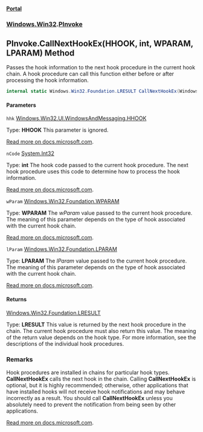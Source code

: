 #### [Portal](index.md 'index')
### [Windows.Win32](Windows.Win32.md 'Windows.Win32').[PInvoke](PInvoke.md 'Windows.Win32.PInvoke')

## PInvoke.CallNextHookEx(HHOOK, int, WPARAM, LPARAM) Method

Passes the hook information to the next hook procedure in the current hook chain. A hook procedure can call this function either before or after processing the hook information.

```csharp
internal static Windows.Win32.Foundation.LRESULT CallNextHookEx(Windows.Win32.UI.WindowsAndMessaging.HHOOK hhk, int nCode, Windows.Win32.Foundation.WPARAM wParam, Windows.Win32.Foundation.LPARAM lParam);
```
#### Parameters

<a name='Windows.Win32.PInvoke.CallNextHookEx(Windows.Win32.UI.WindowsAndMessaging.HHOOK,int,Windows.Win32.Foundation.WPARAM,Windows.Win32.Foundation.LPARAM).hhk'></a>

`hhk` [Windows.Win32.UI.WindowsAndMessaging.HHOOK](https://docs.microsoft.com/en-us/dotnet/api/Windows.Win32.UI.WindowsAndMessaging.HHOOK 'Windows.Win32.UI.WindowsAndMessaging.HHOOK')

  
Type: <b>HHOOK</b> This parameter is ignored.  
  
[Read more on docs.microsoft.com](https://learn.microsoft.com/windows/win32/api/winuser/nf-winuser-callnexthookex#parameters 'https://learn.microsoft.com/windows/win32/api/winuser/nf-winuser-callnexthookex#parameters').

<a name='Windows.Win32.PInvoke.CallNextHookEx(Windows.Win32.UI.WindowsAndMessaging.HHOOK,int,Windows.Win32.Foundation.WPARAM,Windows.Win32.Foundation.LPARAM).nCode'></a>

`nCode` [System.Int32](https://docs.microsoft.com/en-us/dotnet/api/System.Int32 'System.Int32')

  
Type: <b>int</b> The hook code passed to the current hook procedure. The next hook procedure uses this code to determine how to process the hook information.  
  
[Read more on docs.microsoft.com](https://learn.microsoft.com/windows/win32/api/winuser/nf-winuser-callnexthookex#parameters 'https://learn.microsoft.com/windows/win32/api/winuser/nf-winuser-callnexthookex#parameters').

<a name='Windows.Win32.PInvoke.CallNextHookEx(Windows.Win32.UI.WindowsAndMessaging.HHOOK,int,Windows.Win32.Foundation.WPARAM,Windows.Win32.Foundation.LPARAM).wParam'></a>

`wParam` [Windows.Win32.Foundation.WPARAM](https://docs.microsoft.com/en-us/dotnet/api/Windows.Win32.Foundation.WPARAM 'Windows.Win32.Foundation.WPARAM')

  
Type: <b>WPARAM</b> The <i>wParam</i> value passed to the current hook procedure. The meaning of this parameter depends on the type of hook associated with the current hook chain.  
  
[Read more on docs.microsoft.com](https://learn.microsoft.com/windows/win32/api/winuser/nf-winuser-callnexthookex#parameters 'https://learn.microsoft.com/windows/win32/api/winuser/nf-winuser-callnexthookex#parameters').

<a name='Windows.Win32.PInvoke.CallNextHookEx(Windows.Win32.UI.WindowsAndMessaging.HHOOK,int,Windows.Win32.Foundation.WPARAM,Windows.Win32.Foundation.LPARAM).lParam'></a>

`lParam` [Windows.Win32.Foundation.LPARAM](https://docs.microsoft.com/en-us/dotnet/api/Windows.Win32.Foundation.LPARAM 'Windows.Win32.Foundation.LPARAM')

  
Type: <b>LPARAM</b> The <i>lParam</i> value passed to the current hook procedure. The meaning of this parameter depends on the type of hook associated with the current hook chain.  
  
[Read more on docs.microsoft.com](https://learn.microsoft.com/windows/win32/api/winuser/nf-winuser-callnexthookex#parameters 'https://learn.microsoft.com/windows/win32/api/winuser/nf-winuser-callnexthookex#parameters').

#### Returns
[Windows.Win32.Foundation.LRESULT](https://docs.microsoft.com/en-us/dotnet/api/Windows.Win32.Foundation.LRESULT 'Windows.Win32.Foundation.LRESULT')  
  
Type: <b>LRESULT</b> This value is returned by the next hook procedure in the chain. The current hook procedure must also return this value. The meaning of the return value depends on the hook type. For more information, see the descriptions of the individual hook procedures.

### Remarks
  
Hook procedures are installed in chains for particular hook types. <b>CallNextHookEx</b> calls the next hook in the chain. Calling <b>CallNextHookEx</b> is optional, but it is highly recommended; otherwise, other applications that have installed hooks will not receive hook notifications and may behave incorrectly as a result. You should call <b>CallNextHookEx</b> unless you absolutely need to prevent the notification from being seen by other applications.  
  
[Read more on docs.microsoft.com](https://learn.microsoft.com/windows/win32/api/winuser/nf-winuser-callnexthookex# 'https://learn.microsoft.com/windows/win32/api/winuser/nf-winuser-callnexthookex#').